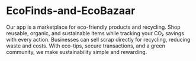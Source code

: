 # EcoFinds-and-EcoBazaar
Our app is a marketplace for eco-friendly products and recycling. Shop reusable, organic, and sustainable items while tracking your CO₂ savings with every action. Businesses can sell scrap directly for recycling, reducing waste and costs. With eco-tips, secure transactions, and a green community, we make sustainability simple and rewarding.
